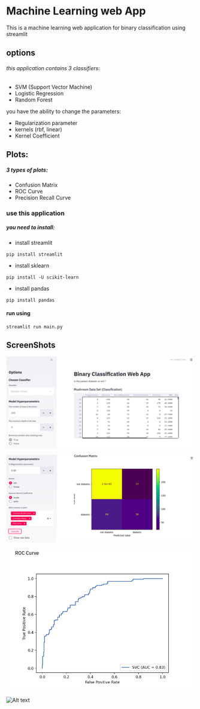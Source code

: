 # Machine Learning web App

This is a machine learning web application for binary classification using streamlit

## options

###### this application contains 3 classifiers:

- SVM (Support Vector Machine)
- Logistic Regression
- Random Forest
 
 you have the ability to change the parameters:
 - Regularization parameter
 - kernels (rbf, linear)
 - Kernel Coefficient
 
 ## Plots:
 ##### 3 types of plots:
 - Confusion Matrix
 - ROC Curve
 - Precision Recall Curve

### use this application
##### you need to install:
- install streamlit
```
pip install streamlit
```

- install sklearn
```
pip install -U scikit-learn
```

- install pandas
```
pip install pandas
```

#### run using
```
streamlit run main.py
```


## ScreenShots

![Alt text](screenshots/1.png?raw=true "Title")


![Alt text](screenshots/2.png?raw=true "Title")


![Alt text](screenshots/3.png?raw=true "Title")


![Alt text](screenshots/4png?raw=true "Title")

